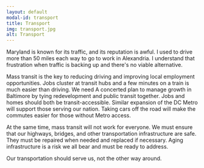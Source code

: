 ```yaml
---
layout: default
modal-id: transport
title: Transport
img: transport.jpg
alt: Transport
---
```

Maryland is known for its traffic, and its reputation is awful.  I
used to drive more than 50 miles each way to go to work in Alexandria.
I understand that frustration when traffic is backing up and there's
no viable alternative.

Mass transit is the key to reducing driving and improving local
employment opportunities. Jobs cluster at transit hubs and a few
minutes on a train is much easier than driving.  We need A concerted
plan to manage growth in Baltimore by tying redevelopment and public
transit together. Jobs and homes should both be transit-accessible.
Similar expansion of the DC Metro will support those serving our
nation. Taking cars off the road will make the commutes easier for
those without Metro access.

At the same time, mass transit will not work for everyone. We must
ensure that our highways, bridges, and other transportation
infrastructure are safe. They must be repaired when needed and
replaced if necessary.  Aging infrastructure is a risk we all bear
and must be ready to address.

Our transportation should serve us, not the other way around.
